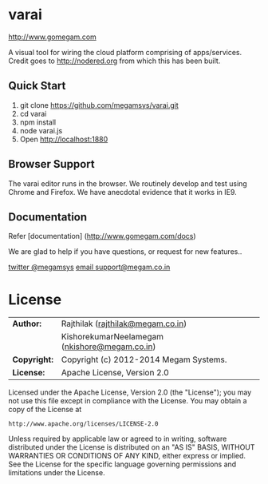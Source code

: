 # varai

http://www.gomegam.com

A visual tool for wiring the cloud platform comprising of apps/services.
Credit goes to http://nodered.org from which this has been built.

## Quick Start

1. git clone https://github.com/megamsys/varai.git
2. cd varai
3. npm install
4. node varai.js
5. Open <http://localhost:1880>


## Browser Support

The varai editor runs in the browser. We routinely develop and test using
Chrome and Firefox. We have anecdotal evidence that it works in IE9.


## Documentation

Refer [documentation] (http://www.gomegam.com/docs)


We are glad to help if you have questions, or request for new features..

[twitter @megamsys](http://twitter.com/megamsys) [email support@megam.co.in](<support@megam.co.in>)



# License


|                      |                                          |
|:---------------------|:-----------------------------------------|
| **Author:**          | Rajthilak (<rajthilak@megam.co.in>)
|		       | KishorekumarNeelamegam (<nkishore@megam.co.in>)
| **Copyright:**       | Copyright (c) 2012-2014 Megam Systems.
| **License:**         | Apache License, Version 2.0

Licensed under the Apache License, Version 2.0 (the "License");
you may not use this file except in compliance with the License.
You may obtain a copy of the License at

    http://www.apache.org/licenses/LICENSE-2.0

Unless required by applicable law or agreed to in writing, software
distributed under the License is distributed on an "AS IS" BASIS,
WITHOUT WARRANTIES OR CONDITIONS OF ANY KIND, either express or implied.
See the License for the specific language governing permissions and
limitations under the License.
